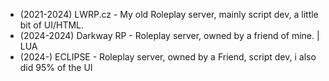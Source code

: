 


- (2021-2024) LWRP.cz - My old Roleplay server, mainly script dev, a little bit of UI/HTML.
- (2024-2024) Darkway RP - Roleplay server, owned by a friend of mine. | LUA 
- (2024-) ECLIPSE - Roleplay server, owned by a Friend, script dev, i also did 95% of the UI
